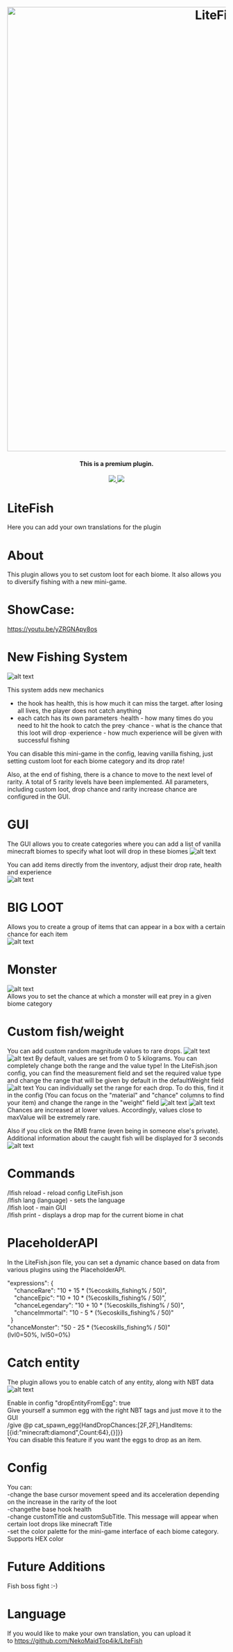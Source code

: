 <h1 align="center">
  <br>
  <img src="https://imgur.com/PoNsDDc.png" alt="LiteFish logo" width="1024">
  <br>
</h1>

<h4 align="center">This is a premium plugin.</h4>

<p align="center">
    <a href="https://polymart.org/resource/litefish.4244">
        <img src="https://img.shields.io/badge/polymart-LiteFish-6bbeeb?style=for-the-badge"/>
    </a>
    <a href="https://discord.gg/p5F3f8pHFy" alt="Discord">
        <img src="https://img.shields.io/discord/1116979831113007146?label=discord&style=for-the-badge&color=6bbeeb"/>
    </a>
</p>

# LiteFish #
Here you can add your own translations for the plugin
# About #
This plugin allows you to set custom loot for each biome. It also allows you to diversify fishing with a new mini-game.
# ShowCase: 
https://youtu.be/yZRGNApy8os
# New Fishing System

![alt text](https://psv4.userapi.com/c909618/u794072425/docs/d59/b611f52800df/2023-06-10_04-47-02_1.gif?extra=CU9_gvJEhp_J6qwN2e1D2M3-MUu66ElKFlePSVXtfDppF7UH-1URu43IEm5Ueq261s6r_b093qTswC3kkJz5422b_Dip9rsP-tEuc5bFq3A8yZK95h8xJovZOurEJTp3cc0cagCV7n7J)
 
This system adds new mechanics
- the hook has health, this is how much it can miss the target. after losing all lives, the player does not catch anything
- each catch has its own parameters
·health - how many times do you need to hit the hook to catch the prey
·chance - what is the chance that this loot will drop
·experience - how much experience will be given with successful fishing
 
You can disable this mini-game in the config, leaving vanilla fishing, just setting custom loot for each biome category and its drop rate!
 
Also, at the end of fishing, there is a chance to move to the next level of rarity. A total of 5 rarity levels have been implemented. All parameters, including custom loot, drop chance and rarity increase chance are configured in the GUI.

# GUI
The GUI allows you to create categories where you can add a list of vanilla minecraft biomes to specify what loot will drop in these biomes
![alt text](https://psv4.userapi.com/c909618/u794072425/docs/d34/a54c0abafbfc/2023-06-10_04-47-02_2.gif?extra=ik1u37dmgGNFtlAraP5MtB1Mv9TITRS7MsrABi5qfiDllbUccKPLPnyh0JtsaPc3zLnzEksSyrXuJU_L4C9hpoR6cQTIa5h4Gzs0g_aX7Frp3WJLL14nfrspZX9FaKZqB9VRcMVoBGRtzrguxV5gshS4)
  
You can add items directly from the inventory, adjust their drop rate, health and experience  
![alt text](https://psv4.userapi.com/c909618/u794072425/docs/d31/1f53a1a26fcd/2023-06-10_04-47-02_3.gif?extra=c5K2I6dZ5LCQNoXKsUNfGKv4RyVD0tV8mSnTPMc1ZPLD7XPowNq9HoENTA9LywuGlrjOurWWVyoyXCVEbWSnkkaXQrjTCuZLzVL4vZvMHJNpM3ZQBVWL-PhqNHw3FnLDpXKbeydTmZdSs-y3UZ2HnCH4)

# BIG LOOT
Allows you to create a group of items that can appear in a box with a certain chance for each item  
![alt text](https://psv4.userapi.com/c909618/u794072425/docs/d12/07e2ae6f874d/2023-06-10_04-47-02_4.gif?extra=EOrx02k0m_FvHF7w4kpRJFI98HNYv6SI3_FSUkog0m2ELQ0p-GU0b1knttQa9QnZ4fM5mjZYsdbfE63Hr87at8uk6AzRUD7NZ_Dnm99XMTjIEqopVTnAy15EjiRE99lyY4gGGHndpjdJRL3E31eZodn0)

# Monster
![alt text](https://psv4.userapi.com/c909618/u794072425/docs/d46/415fb120a5ed/2023-06-10_04-47-02_5.gif?extra=sCTPU7Bim62kvFEbZqJW77WnrX-zPsZjM_pihiZ9DDOqV_fjoWR5Uv8S2VrUwm69WLKKgl8tl0fS1IAfMziManb9rsjI8oaWiKyeMBmD-3WDzYVNuhXGxffNB3s7DSa3ALme0mrh1gJODFFqXRByNXvZ)  
Allows you to set the chance at which a monster will eat prey in a given biome category

# Custom fish/weight

You can add custom random magnitude values ​​to rare drops.
![alt text](https://images.polymart.org/proxy/?url=https%3A%2F%2Fpolymart-attachments.s3.amazonaws.com%2F15da25d1-8199-4e1a-915b-732acdcac9ca%2Fdefault%2Fattachment.png&v=2)  
![alt text](https://images.polymart.org/proxy/?url=https%3A%2F%2Fpolymart-attachments.s3.amazonaws.com%2Fa9a358d9-cf17-4880-8aaa-08ab4d172ba3%2Fdefault%2Fattachment.png&v=2)
By default, values ​​are set from 0 to 5 kilograms. You can completely change both the range and the value type!
In the LiteFish.json config, you can find the measurement field and set the required value type and change the range that will be given by default in the defaultWeight field
![alt text](https://images.polymart.org/proxy/?url=https%3A%2F%2Fpolymart-attachments.s3.amazonaws.com%2Ff0684e93-29b8-4c49-95e9-72a2e4f59f75%2Fdefault%2Fattachment.png&v=2)
You can individually set the range for each drop. To do this, find it in the config (You can focus on the "material" and "chance" columns to find your item) and change the range in the "weight" field
![alt text](https://images.polymart.org/proxy/?url=https%3A%2F%2Fpolymart-attachments.s3.amazonaws.com%2F3259d7e0-f6e4-4490-8e1f-0df182d954d7%2Fdefault%2Fattachment.png&v=2)
![alt text](https://images.polymart.org/proxy/?url=https%3A%2F%2Fpolymart-attachments.s3.amazonaws.com%2Ff5744c72-6609-4981-8f5c-ff019eed376d%2Fdefault%2Fattachment.png&v=2)
Chances are increased at lower values. Accordingly, values ​​close to maxValue will be extremely rare.

Also if you click on the RMB frame (even being in someone else's private). Additional information about the caught fish will be displayed for 3 seconds
![alt text](https://images.polymart.org/proxy/?url=https%3A%2F%2Fpolymart-attachments.s3.amazonaws.com%2Fd4bde119-5c4b-4a93-94de-97b94482f01f%2Fdefault%2Fattachment.png&v=2)
# Commands
/lfish reload - reload config LiteFish.json  
/lfish lang (language) - sets the language  
/lfish loot - main GUI  
/lfish print - displays a drop map for the current biome in chat  

# PlaceholderAPI
In the LiteFish.json file, you can set a dynamic chance based on data from various plugins using the PlaceholderAPI.

"expressions": {  
    "chanceRare": "10 + 15 * (%ecoskills_fishing% / 50)",  
    "chanceEpic": "10 + 10 * (%ecoskills_fishing% / 50)",  
    "chanceLegendary": "10 + 10 * (%ecoskills_fishing% / 50)",  
    "chanceImmortal": "10 - 5 * (%ecoskills_fishing% / 50)"  
  }  
"chanceMonster": "50 - 25 * (%ecoskills_fishing% / 50)"  
(lvl0=50%, lvl50=0%)  

# Catch entity
The plugin allows you to enable catch of any entity, along with NBT data
![alt text](https://psv4.userapi.com/c909618/u794072425/docs/d46/c11804bdd66b/2023-06-10_04-47-02_6.gif?extra=i8xPUE1tY5d0YwJL1RDN7mlL34P7lEiZl8NsQR95Mqx3CmwKYK6fjpndt6aVAkVsdxRJgYxwPyOtfyFAG2Z7kDIvB1dkbPM82ryHbOknfmDYWeN8_v9X0vFM7cCMq7Kt8xiOa4yEIYKIjH37dFr184In)

Enable in config "dropEntityFromEgg": true  
Give yourself a summon egg with the right NBT tags and just move it to the GUI  
/give @p cat_spawn_egg{HandDropChances:[2F,2F],HandItems:[{id:"minecraft:diamond",Count:64},{}]}}  
You can disable this feature if you want the eggs to drop as an item.

# Config
You can:  
-сhange the base cursor movement speed and its acceleration depending on the increase in the rarity of the loot  
-сhangethe base hook health  
-сhange customTitle and customSubTitle. This message will appear when certain loot drops like minecraft Title  
-set the color palette for the mini-game interface of each biome category. Supports HEX color  
  
# Future Additions
Fish boss fight :-)

# Language
If you would like to make your own translation, you can upload it to https://github.com/NekoMaidTop4ik/LiteFish



